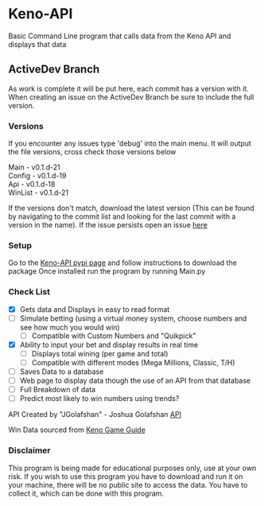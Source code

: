 # Keno-API
Basic Command Line program that calls data from the Keno API and displays that data

## ActiveDev Branch
As work is complete it will be put here, each commit has a version with it.
When creating an issue on the ActiveDev Branch be sure to include the full version.

### Versions
If you encounter any issues type 'debug' into the main menu.
It will output the file versions, cross check those versions below

Main - v0.1.d-21\
Config - v0.1.d-19\
Api - v0.1.d-18\
WinList - v0.1.d-21

If the versions don't match, download the latest version (This can be found by navigating to the commit list and looking for the last commit with a version in the name). If the issue persists open an issue [here](https://github.com/CatotronExists/Keno-DataVis/issues)

### Setup
Go to the [Keno-API pypi page](https://pypi.org/project/kenoAPI/) and follow instructions to download the package
Once installed run the program by running Main.py

### Check List
- [x] Gets data and Displays in easy to read format
- [ ] Simulate betting (using a virtual money system, choose numbers and see how much you would win)
  - [ ] Compatible with Custom Numbers and "Quikpick"
- [x] Ability to input your bet and display results in real time
  - [ ] Displays total wining (per game and total)
  - [ ] Compatible with different modes (Mega Millions, Classic, T/H)
- [ ] Saves Data to a database
- [ ] Web page to display data though the use of an API from that database
- [ ] Full Breakdown of data
- [ ] Predict most likely to win numbers using trends?

API Created by "JGolafshan" - Joshua Golafshan [API](https://github.com/JGolafshan/keno-api)

Win Data sourced from [Keno Game Guide](https://www.keno.com.au/keno-pdfs/VIC_Game%20Guide.pdf)

### Disclaimer
This program is being made for educational purposes only, use at your own risk.
If you wish to use this program you have to download and run it on your machine, there will be no public site to access the data. You have to collect it, which can be done with this program.